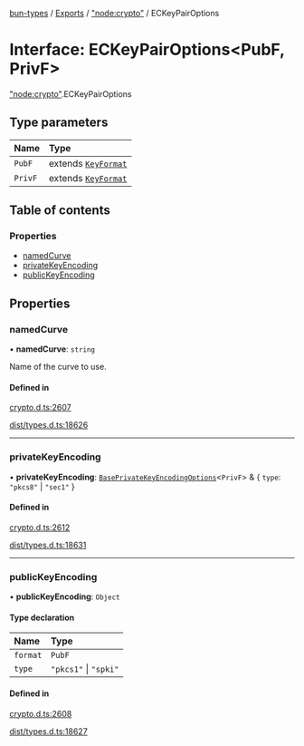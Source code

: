 [bun-types](../README.md) / [Exports](../modules.md) / ["node:crypto"](../modules/node_crypto_.md) / ECKeyPairOptions

# Interface: ECKeyPairOptions<PubF, PrivF\>

["node:crypto"](../modules/node_crypto_.md).ECKeyPairOptions

## Type parameters

| Name | Type |
| :------ | :------ |
| `PubF` | extends [`KeyFormat`](../modules/crypto_.md#keyformat) |
| `PrivF` | extends [`KeyFormat`](../modules/crypto_.md#keyformat) |

## Table of contents

### Properties

- [namedCurve](node_crypto_.ECKeyPairOptions.md#namedcurve)
- [privateKeyEncoding](node_crypto_.ECKeyPairOptions.md#privatekeyencoding)
- [publicKeyEncoding](node_crypto_.ECKeyPairOptions.md#publickeyencoding)

## Properties

### namedCurve

• **namedCurve**: `string`

Name of the curve to use.

#### Defined in

[crypto.d.ts:2607](https://github.com/valgaze/bun-types/blob/5e53f27/crypto.d.ts#L2607)

[dist/types.d.ts:18626](https://github.com/valgaze/bun-types/blob/5e53f27/dist/types.d.ts#L18626)

___

### privateKeyEncoding

• **privateKeyEncoding**: [`BasePrivateKeyEncodingOptions`](crypto_.BasePrivateKeyEncodingOptions.md)<`PrivF`\> & { `type`: ``"pkcs8"`` \| ``"sec1"``  }

#### Defined in

[crypto.d.ts:2612](https://github.com/valgaze/bun-types/blob/5e53f27/crypto.d.ts#L2612)

[dist/types.d.ts:18631](https://github.com/valgaze/bun-types/blob/5e53f27/dist/types.d.ts#L18631)

___

### publicKeyEncoding

• **publicKeyEncoding**: `Object`

#### Type declaration

| Name | Type |
| :------ | :------ |
| `format` | `PubF` |
| `type` | ``"pkcs1"`` \| ``"spki"`` |

#### Defined in

[crypto.d.ts:2608](https://github.com/valgaze/bun-types/blob/5e53f27/crypto.d.ts#L2608)

[dist/types.d.ts:18627](https://github.com/valgaze/bun-types/blob/5e53f27/dist/types.d.ts#L18627)
